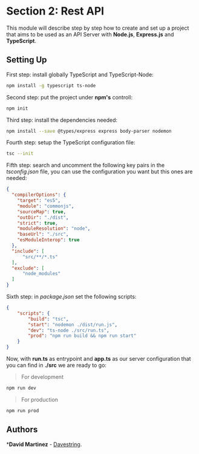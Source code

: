 # Section 2: Rest API

This module will describe step by step how to create and set up a project that aims to be used as an API Server with **Node.js**, **Express.js** and **TypeScript**.

## Setting Up

First step: install globally TypeScript and TypeScript-Node:

```bash
npm install -g typescript ts-node
```

Second step: put the project under **npm's** controll:

```bash
npm init
```

Third step: install the dependencies needed:

```bash
npm install --save @types/express express body-parser nodemon
```

Fourth step: setup the TypeScript configuration file:

```bash
tsc --init
```

Fifth step: search and uncomment the following key pairs in the *tsconfig.json* file, you can use the configuration you want but this ones are needed:

```json
{
  "compilerOptions": {
    "target": "es5",
    "module": "commonjs",
    "sourceMap": true,
    "outDir": "./dist",
    "strict": true,
    "moduleResolution": "node",
    "baseUrl": "./src",
    "esModuleInterop": true
  },
  "include": [
      "src/**/*.ts"
  ],
  "exclude": [
      "node_modules"
  ]
}
```

Sixth step: in *package.json* set the following scripts:

```json
{
    "scripts": {
        "build": "tsc",
        "start": "nodemon ./dist/run.js",
        "dev": "ts-node ./src/run.ts",
        "prod": "npm run build && npm run start"
    }
}
```

Now, with **run.ts** as entrypoint and **app.ts** as our server configuration that you can find in **./src** we are ready to go:

> For development

```bash
npm run dev
```

> For production

```bash
npm run prod
```

## Authors

***David Martinez** - [Davestring](https://github.com/Davestring).
